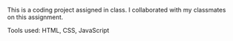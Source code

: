 This is a coding project assigned in class. I collaborated with my classmates on this assignment. 

Tools used: HTML, CSS, JavaScript
